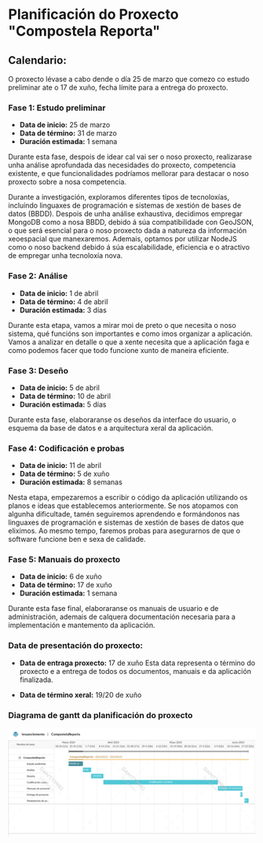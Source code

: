 # Planificación do Proxecto "Compostela Reporta"

## Calendario:

O proxecto lévase a cabo dende o día 25 de marzo que comezo co estudo preliminar ate o 17 de xuño, fecha límite para a entrega do proxecto.

### Fase 1: Estudo preliminar

- **Data de inicio:** 25 de marzo
- **Data de término:** 31 de marzo
- **Duración estimada:** 1 semana

Durante esta fase, despois de idear cal vai ser o noso proxecto, realizarase unha análise aprofundada das necesidades do proxecto, competencia existente, e que funcionalidades podríamos mellorar para destacar o noso proxecto sobre a nosa competencia.

Durante a investigación, exploramos diferentes tipos de tecnoloxías, incluíndo linguaxes de programación e sistemas de xestión de bases de datos (BBDD). Despois de unha análise exhaustiva, decidimos empregar MongoDB como a nosa BBDD, debido á súa compatibilidade con GeoJSON, o que será esencial para o noso proxecto dada a natureza da información xeoespacial que manexaremos. Ademais, optamos por utilizar NodeJS como o noso backend debido á súa escalabilidade, eficiencia e o atractivo de empregar unha tecnoloxía nova.

### Fase 2: Análise

- **Data de inicio:** 1 de abril
- **Data de término:** 4 de abril
- **Duración estimada:** 3 días

Durante esta etapa, vamos a mirar moi de preto o que necesita o noso sistema, qué funcións son importantes e como imos organizar a aplicación. Vamos a analizar en detalle o que a xente necesita que a aplicación faga e como podemos facer que todo funcione xunto de maneira eficiente.

### Fase 3: Deseño

- **Data de inicio:** 5 de abril
- **Data de término:** 10 de abril
- **Duración estimada:** 5 días

Durante esta fase, elaboraranse os deseños da interface do usuario, o esquema da base de datos e a arquitectura xeral da aplicación.

### Fase 4: Codificación e probas

- **Data de inicio:** 11 de abril
- **Data de término:** 5 de xuño
- **Duración estimada:** 8 semanas

Nesta etapa, empezaremos a escribir o código da aplicación utilizando os planos e ideas que establecemos anteriormente. Se nos atopamos con algunha dificultade, tamén seguiremos aprendendo e formándonos nas linguaxes de programación e sistemas de xestión de bases de datos que eliximos. Ao mesmo tempo, faremos probas para asegurarnos de que o software funcione ben e sexa de calidade.

### Fase 5: Manuais do proxecto

- **Data de inicio:** 6 de xuño
- **Data de término:** 17 de xuño
- **Duración estimada:** 1 semana

Durante esta fase final, elaboraranse os manuais de usuario e de administración, ademais de calquera documentación necesaria para a implementación e mantemento da aplicación.

### Data de presentación do proxecto:

- **Data de entraga proxecto:** 17 de xuño
  Esta data representa o término do proxecto e a entrega de todos os documentos, manuais e da aplicación finalizada.

- **Data de término xeral:** 19/20 de xuño

### Diagrama de gantt da planificación do proxecto

![Diagrama de gantt da planificación do proxecto](../img/CompostelaReporta_Gantt.png)
